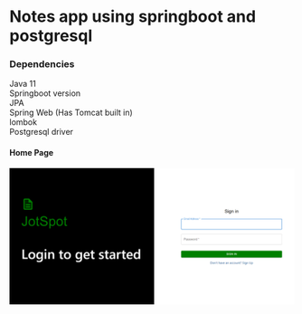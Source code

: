 # Notes app using springboot and postgresql 

### Dependencies
Java 11 \
Springboot version \
JPA \
Spring Web (Has Tomcat built in) \
lombok \
Postgresql driver

#### Home Page
![Home page](images/LoginPage.png)
